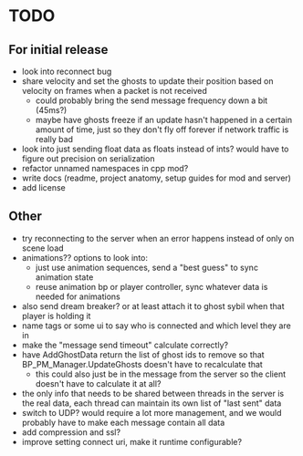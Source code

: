 # TODO

## For initial release

* look into reconnect bug
* share velocity and set the ghosts to update their position based on velocity on frames when a packet is not received
  * could probably bring the send message frequency down a bit (45ms?)
  * maybe have ghosts freeze if an update hasn't happened in a certain amount of time, just so they don't fly off forever if network traffic is really bad
* look into just sending float data as floats instead of ints? would have to figure out precision on serialization
* refactor unnamed namespaces in cpp mod?
* write docs (readme, project anatomy, setup guides for mod and server)
* add license

## Other

* try reconnecting to the server when an error happens instead of only on scene load
* animations?? options to look into:
  * just use animation sequences, send a "best guess" to sync animation state
  * reuse animation bp or player controller, sync whatever data is needed for animations
* also send dream breaker? or at least attach it to ghost sybil when that player is holding it
* name tags or some ui to say who is connected and which level they are in
* make the "message send timeout" calculate correctly?
* have AddGhostData return the list of ghost ids to remove so that BP_PM_Manager.UpdateGhosts doesn't have to recalculate that
  * this could also just be in the message from the server so the client doesn't have to calculate it at all?
* the only info that needs to be shared between threads in the server is the real data, each thread can maintain its own list of "last sent" data
* switch to UDP? would require a lot more management, and we would probably have to make each message contain all data
* add compression and ssl?
* improve setting connect uri, make it runtime configurable?
